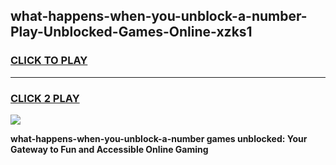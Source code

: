 
## what-happens-when-you-unblock-a-number-Play-Unblocked-Games-Online-xzks1
<h3>
<a href="https://premium76.site?title=what-happens-when-you-unblock-a-number&ref=25A">CLICK TO PLAY</a></h3>
<hr>

<h3>
<a href="https://premium76.site?title=what-happens-when-you-unblock-a-number&ref=25A">CLICK 2 PLAY</a>
  
</h3>

<a href="https://premium76.site?title=what-happens-when-you-unblock-a-number&ref=25A"><img src="https://clearcache.store/games.png"></a>


**what-happens-when-you-unblock-a-number games unblocked: Your Gateway to Fun and Accessible Online Gaming**
